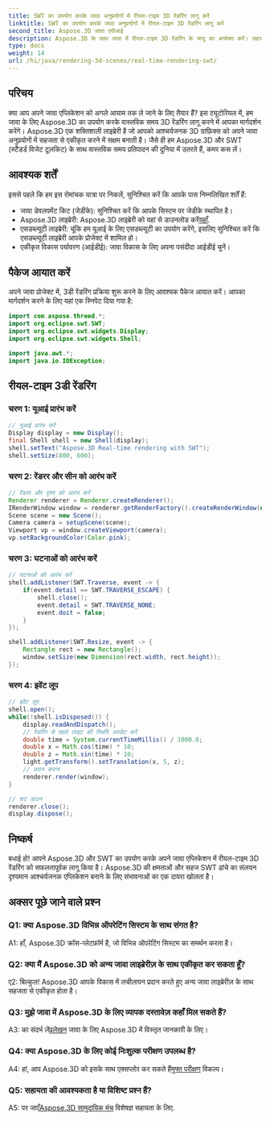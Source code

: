 ```yaml
---
title: SWT का उपयोग करके जावा अनुप्रयोगों में रीयल-टाइम 3D रेंडरिंग लागू करें
linktitle: SWT का उपयोग करके जावा अनुप्रयोगों में रीयल-टाइम 3D रेंडरिंग लागू करें
second_title: Aspose.3D जावा एपीआई
description: Aspose.3D के साथ जावा में रीयल-टाइम 3D रेंडरिंग के जादू का अन्वेषण करें। सहजता से दृश्यात्मक रूप से आश्चर्यजनक एप्लिकेशन बनाएं।
type: docs
weight: 14
url: /hi/java/rendering-3d-scenes/real-time-rendering-swt/
---
```

## परिचय

क्या आप अपने जावा एप्लिकेशन को अगले आयाम तक ले जाने के लिए तैयार हैं? इस ट्यूटोरियल में, हम जावा के लिए Aspose.3D का उपयोग करके वास्तविक समय 3D रेंडरिंग लागू करने में आपका मार्गदर्शन करेंगे। Aspose.3D एक शक्तिशाली लाइब्रेरी है जो आपको आश्चर्यजनक 3D ग्राफ़िक्स को अपने जावा अनुप्रयोगों में सहजता से एकीकृत करने में सक्षम बनाती है। जैसे ही हम Aspose.3D और SWT (स्टैंडर्ड विजेट टूलकिट) के साथ वास्तविक समय प्रतिपादन की दुनिया में उतरते हैं, कमर कस लें।

## आवश्यक शर्तें

इससे पहले कि हम इस रोमांचक यात्रा पर निकलें, सुनिश्चित करें कि आपके पास निम्नलिखित शर्तें हैं:

- जावा डेवलपमेंट किट (जेडीके): सुनिश्चित करें कि आपके सिस्टम पर जेडीके स्थापित है।
-  Aspose.3D लाइब्रेरी: Aspose.3D लाइब्रेरी को यहां से डाउनलोड करें[यहाँ](https://releases.aspose.com/3d/java/).
- एसडब्ल्यूटी लाइब्रेरी: चूंकि हम यूआई के लिए एसडब्ल्यूटी का उपयोग करेंगे, इसलिए सुनिश्चित करें कि एसडब्ल्यूटी लाइब्रेरी आपके प्रोजेक्ट में शामिल हो।
- एकीकृत विकास पर्यावरण (आईडीई): जावा विकास के लिए अपना पसंदीदा आईडीई चुनें।

## पैकेज आयात करें

अपने जावा प्रोजेक्ट में, 3डी रेंडरिंग प्रक्रिया शुरू करने के लिए आवश्यक पैकेज आयात करें। आपका मार्गदर्शन करने के लिए यहां एक स्निपेट दिया गया है:

```java
import com.aspose.threed.*;
import org.eclipse.swt.SWT;
import org.eclipse.swt.widgets.Display;
import org.eclipse.swt.widgets.Shell;

import java.awt.*;
import java.io.IOException;
```

## रीयल-टाइम 3डी रेंडरिंग

### चरण 1: यूआई प्रारंभ करें
```java
// यूआई प्रारंभ करें
Display display = new Display();
final Shell shell = new Shell(display);
shell.setText("Aspose.3D Real-time rendering with SWT");
shell.setSize(800, 600);
```

### चरण 2: रेंडरर और सीन को आरंभ करें
```java
// रेंडरर और दृश्य को आरंभ करें
Renderer renderer = Renderer.createRenderer();
IRenderWindow window = renderer.getRenderFactory().createRenderWindow(new RenderParameters(), WindowHandle.fromWin32(shell.handle));
Scene scene = new Scene();
Camera camera = setupScene(scene);
Viewport vp = window.createViewport(camera);
vp.setBackgroundColor(Color.pink);
```

### चरण 3: घटनाओं को आरंभ करें
```java
// घटनाओं को आरंभ करें
shell.addListener(SWT.Traverse, event -> {
    if(event.detail == SWT.TRAVERSE_ESCAPE) {
        shell.close();
        event.detail = SWT.TRAVERSE_NONE;
        event.doit = false;
    }
});

shell.addListener(SWT.Resize, event -> {
    Rectangle rect = new Rectangle();
    window.setSize(new Dimension(rect.width, rect.height));
});
```

### चरण 4: इवेंट लूप
```java
// इवेंट लूप
shell.open();
while(!shell.isDisposed()) {
    display.readAndDispatch();
    // रेंडरिंग से पहले लाइट की स्थिति अपडेट करें
    double time = System.currentTimeMillis() / 1000.0;
    double x = Math.cos(time) * 10;
    double z = Math.sin(time) * 10;
    light.getTransform().setTranslation(x, 5, z);
    // प्रदान करना
    renderer.render(window);
}

// शट डाउन
renderer.close();
display.dispose();
```

## निष्कर्ष

बधाई हो! आपने Aspose.3D और SWT का उपयोग करके अपने जावा एप्लिकेशन में रीयल-टाइम 3D रेंडरिंग को सफलतापूर्वक लागू किया है। Aspose.3D की क्षमताओं और सहज SWT ढांचे का संलयन दृश्यमान आश्चर्यजनक एप्लिकेशन बनाने के लिए संभावनाओं का एक दायरा खोलता है।

## अक्सर पूछे जाने वाले प्रश्न

### Q1: क्या Aspose.3D विभिन्न ऑपरेटिंग सिस्टम के साथ संगत है?

A1: हाँ, Aspose.3D क्रॉस-प्लेटफ़ॉर्म है, जो विभिन्न ऑपरेटिंग सिस्टम का समर्थन करता है।

### Q2: क्या मैं Aspose.3D को अन्य जावा लाइब्रेरीज़ के साथ एकीकृत कर सकता हूँ?

ए2: बिल्कुल! Aspose.3D आपके विकास में लचीलापन प्रदान करते हुए अन्य जावा लाइब्रेरीज़ के साथ सहजता से एकीकृत होता है।

### Q3: मुझे जावा में Aspose.3D के लिए व्यापक दस्तावेज़ कहाँ मिल सकते हैं?

 A3: का संदर्भ लें[प्रलेखन](https://reference.aspose.com/3d/java/) जावा के लिए Aspose.3D में विस्तृत जानकारी के लिए।

### Q4: क्या Aspose.3D के लिए कोई निःशुल्क परीक्षण उपलब्ध है?

 A4: हां, आप Aspose.3D को इसके साथ एक्सप्लोर कर सकते हैं[मुफ्त परीक्षण](https://releases.aspose.com/) विकल्प।

### Q5: सहायता की आवश्यकता है या विशिष्ट प्रश्न हैं?

A5: पर जाएँ[Aspose.3D सामुदायिक मंच](https://forum.aspose.com/c/3d/18) विशेषज्ञ सहायता के लिए.
